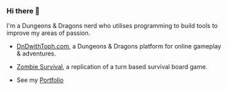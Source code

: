 ### Hi there 👋

I'm a Dungeons & Dragons nerd who utilises programming to build tools to improve my areas of passion.

- [DnDwithToph.com](https://dndwithtoph.com/), a Dungeons & Dragons platform for online gameplay & adventures.
- [Zombie Survival](https://tophercollins.github.io/zombie-survival.html), a replication of a turn based survival board game.

- See my [Portfolio](https://tophercollins.github.io/)
